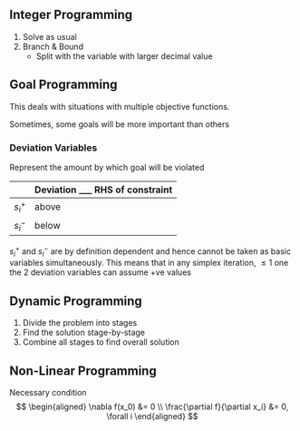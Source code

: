## Integer Programming

1. Solve as usual
2. Branch & Bound
   - Split with the variable with larger decimal value

## Goal Programming

This deals with situations with multiple objective functions.

Sometimes, some goals will be more important than others

### Deviation Variables

Represent the amount by which goal will be violated

|         | Deviation ___ RHS of constraint |
| ------- | ------------------------------- |
| $s_i^+$ | above                           |
| $s_i^-$ | below                           |

$s_i^+$ and $s_i^-$ are by definition dependent and hence cannot be taken as basic variables simultaneously. This means that in any simplex iteration, $\le 1$ one the 2 deviation variables can assume +ve values

## Dynamic Programming

1. Divide the problem into stages
2. Find the solution stage-by-stage
3. Combine all stages to find overall solution

## Non-Linear Programming

Necessary condition
$$
\begin{aligned}
\nabla f(x_0) &= 0 \\
\frac{\partial f}{\partial x_i} &= 0, \forall i
\end{aligned}
$$
